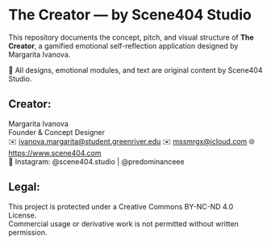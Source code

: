 # The Creator — by Scene404 Studio

This repository documents the concept, pitch, and visual structure of **The Creator**, a gamified emotional self-reflection application designed by Margarita Ivanova.

📌 All designs, emotional modules, and text are original content by Scene404 Studio.

## Creator:
Margarita Ivanova  
Founder & Concept Designer  
✉️ ivanova.margarita@student.greenriver.edu
✉️ mssmrgx@icloud.com
🌐 https://www.scene404.com  
📸 Instagram: @scene404.studio | @predominanceee

## Legal:
This project is protected under a Creative Commons BY-NC-ND 4.0 License.  
Commercial usage or derivative work is not permitted without written permission.
